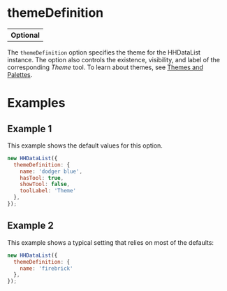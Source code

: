 # themeDefinition

<table class="options-table"><tr><th>Optional</th></tr></table>

The `themeDefinition` option specifies the theme for the HHDataList instance. The option also controls the existence, visibility, and label of the corresponding *Theme* tool. To learn about themes, see [Themes and Palettes](/en/hhdatalist/v0.0.2/themes-and-palettes/).

# Examples

## Example 1

This example shows the default values for this option.

``` js nonum
new HHDataList({
  themeDefinition: {
    name: 'dodger blue',
    hasTool: true,
    showTool: false,
    toolLabel: 'Theme'
  },
});
```

## Example 2

This example shows a typical setting that relies on most of the defaults:

``` js nonum
new HHDataList({
  themeDefinition: {
    name: 'firebrick'
  },
});
```